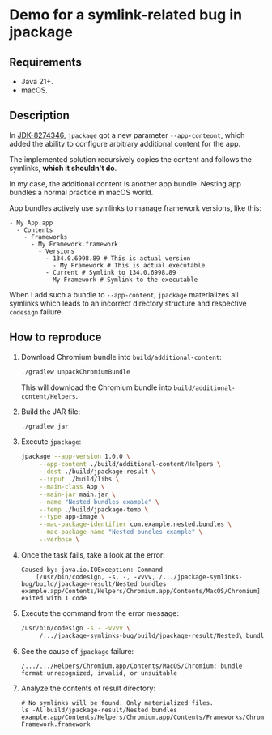 # Demo for a symlink-related bug in jpackage

## Requirements

* Java 21+.
* macOS.

## Description

In [JDK-8274346](https://bugs.openjdk.org/browse/JDK-8274346), `jpackage` got a new parameter `--app-conteont`,
which added the ability to configure arbitrary additional content for the app.

The implemented solution recursively copies the content and follows the symlinks,
**which it shouldn't do**.

In my case, the additional content is another app bundle. Nesting app bundles a normal practice in macOS world.

App bundles actively use symlinks to manage framework versions, like this:

```text
- My App.app
  - Contents
    - Frameworks
      - My Framework.framework
        - Versions
          - 134.0.6998.89 # This is actual version
            - My Framework # This is actual executable
          - Current # Symlink to 134.0.6998.89
          - My Framework # Symlink to the executable
```

When I add such a bundle to `--app-content`, `jpackage` materializes all symlinks which
leads to an incorrect directory structure and respective `codesign` failure.

## How to reproduce

1. Download Chromium bundle into `build/additional-content`:

   ```bash
   ./gradlew unpackChromiumBundle
   ```

   This will download the Chromium bundle into `build/additional-content/Helpers`.

2. Build the JAR file:

   ```bash
   ./gradlew jar
   ```
3. Execute `jpackage`:

   ```bash
   jpackage --app-version 1.0.0 \
        --app-content ./build/additional-content/Helpers \
        --dest ./build/jpackage-result \
        --input ./build/libs \
        --main-class App \
        --main-jar main.jar \
        --name "Nested bundles example" \
        --temp ./build/jpackage-temp \
        --type app-image \
        --mac-package-identifier com.example.nested.bundles \
        --mac-package-name "Nested bundles example" \
        --verbose \
   ```
4. Once the task fails, take a look at the error:

   ```text
   Caused by: java.io.IOException: Command
       [/usr/bin/codesign, -s, -, -vvvv, /.../jpackage-symlinks-bug/build/jpackage-result/Nested bundles example.app/Contents/Helpers/Chromium.app/Contents/MacOS/Chromium] exited with 1 code
   ```

5. Execute the command from the error message:

   ```bash
   /usr/bin/codesign -s - -vvvv \
        /.../jpackage-symlinks-bug/build/jpackage-result/Nested\ bundles\ example.app/Contents/Helpers/Chromium.app/Contents/MacOS/Chromium
   ```
6. See the cause of `jpackage` failure:

   ```text
   /.../.../Helpers/Chromium.app/Contents/MacOS/Chromium: bundle format unrecognized, invalid, or unsuitable
   ```

7. Analyze the contents of result directory:

   ```text
   # No symlinks will be found. Only materialized files.
   ls -Al build/jpackage-result/Nested bundles example.app/Contents/Helpers/Chromium.app/Contents/Frameworks/Chromium Framework.framework
   ```
